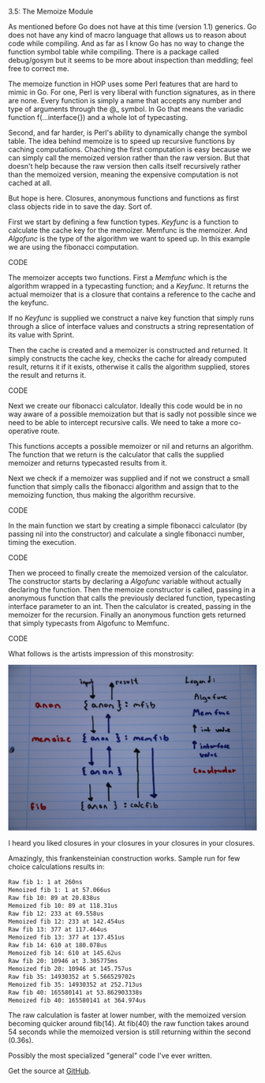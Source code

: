3.5: The Memoize Module

As mentioned before Go does not have at this time (version 1.1) generics. Go does not have any kind of macro language that allows us to reason about code while compiling. And as far as I know Go has no way to change the function symbol table while compiling. There is a package called debug/gosym but it seems to be more about inspection than meddling; feel free to correct me.

The memoize function in HOP uses some Perl features that are hard to mimic in Go. For one, Perl is very liberal with function signatures, as in there are none. Every function is simply a name that accepts any number and type of arguments through the @_ symbol. In Go that means the variadic function f(...interface{}) and a whole lot of typecasting.

Second, and far harder, is Perl's ability to dynamically change the symbol table. The idea behind memoize is to speed up recursive functions by caching computations. Chaching the first computation is easy because we can simply call the memoized version rather than the raw version. But that doesn't help because the raw version then calls itself recursively rather than the memoized version, meaning the expensive computation is not cached at all.

But hope is here. Closures, anonymous functions and functions as first class objects ride in to save the day. Sort of.

First we start by defining a few function types. *Keyfunc* is a function to calculate the cache key for the memoizer. Memfunc is the memoizer. And *Algofunc* is the type of the algorithm we want to speed up. In this example we are using the fibonacci computation.

CODE

The memoizer accepts two functions. First a *Memfunc* which is the algorithm wrapped in a typecasting function; and a *Keyfunc*. It returns the actual memoizer that is a closure that contains a reference to the cache and the keyfunc.

If no *Keyfunc* is supplied we construct a naive key function that simply runs through a slice of interface values and constructs a string representation of its value with Sprint. 

Then the cache is created and a memoizer is constructed and returned. It simply constructs the cache key, checks the cache for already computed result, returns it if it exists, otherwise it calls the algorithm supplied, stores the result and returns it.

CODE

Next we create our fibonacci calculator. Ideally this code would be in no way aware of a possible memoization but that is sadly not possible since we need to be able to intercept recursive calls. We need to take a more co-operative route.

This functions accepts a possible memoizer or nil and returns an algorithm. The function that we return is the calculator that calls the supplied memoizer and returns typecasted results from it.

Next we check if a memoizer was supplied and if not we construct a small function that simply calls the fibonacci algorithm and assign that to the memoizing function, thus making the algorithm recursive.

CODE

In the main function we start by creating a simple fibonacci calculator (by passing nil into the constructor) and calculate a single fibonacci number, timing the execution. 

CODE

Then we proceed to finally create the memoized version of the calculator. The constructor starts by declaring a *Algofunc* variable without actually declaring the function. Then the memoize constructor is called, passing in a anonymous function that calls the previously declared function, typecasting interface parameter to an int. Then the calculator is created, passing in the memoizer for the recursion. Finally an anonymous function gets returned that simply typecasts from Algofunc to Memfunc.

CODE

What follows is the artists impression of this monstrosity:

![Chart of Memoize](memoize_thumb.jpg "Memoize flow")

I heard you liked closures in your closures in your closures in your closures. 

Amazingly, this frankensteinian construction works. Sample run for few choice calculations results in:

	Raw fib 1: 1 at 260ns
	Memoized fib 1: 1 at 57.066us
	Raw fib 10: 89 at 20.838us
	Memoized fib 10: 89 at 118.31us
	Raw fib 12: 233 at 69.558us
	Memoized fib 12: 233 at 142.454us
	Raw fib 13: 377 at 117.464us
	Memoized fib 13: 377 at 137.451us
	Raw fib 14: 610 at 180.078us
	Memoized fib 14: 610 at 145.62us
	Raw fib 20: 10946 at 3.305775ms
	Memoized fib 20: 10946 at 145.757us
	Raw fib 35: 14930352 at 5.566529702s
	Memoized fib 35: 14930352 at 252.713us
	Raw fib 40: 165580141 at 53.862903338s
	Memoized fib 40: 165580141 at 364.974us

The raw calculation is faster at lower number, with the memoized version becoming quicker around fib(14). At fib(40) the raw function takes around 54 seconds while the memoized version is still returning within the second (0.36s).

Possibly the most specialized "general" code I've ever written.

Get the source at [GitHub]().
